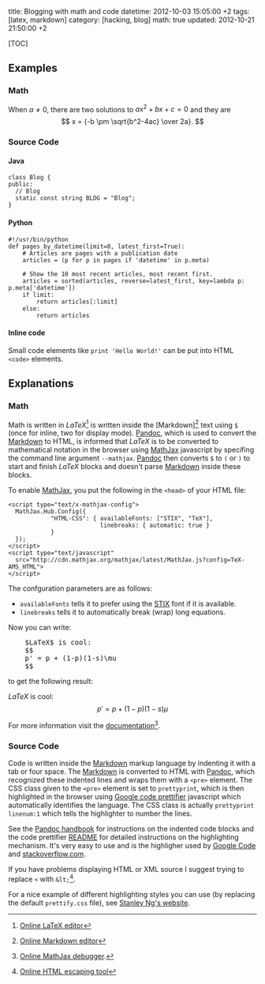 title: Blogging with math and code
datetime: 2012-10-03 15:05:00 +2
tags: [latex, markdown]
category: [hacking, blog]
math: true
updated: 2012-10-21 21:50:00 +2

[TOC]

## Examples

### Math

When $a \ne 0$, there are two solutions to $ax^2 + bx + c = 0$ and they are 
$$
x = {-b \pm \sqrt{b^2-4ac} \over 2a}.
$$

### Source Code

#### Java

	class Blog {
	public:
	  // Blog
	  static const string BLOG = "Blog";
	}

#### Python

    #!/usr/bin/python
    def pages_by_datetime(limit=0, latest_first=True):
		# Articles are pages with a publication date
		articles = (p for p in pages if 'datetime' in p.meta)

		# Show the 10 most recent articles, most recent first.
		articles = sorted(articles, reverse=latest_first, key=lambda p: p.meta['datetime'])
		if limit:
			return articles[:limit]
		else:
			return articles

#### Inline code

Small code elements like <code>print 'Hello World!'</code> can be put into HTML <code>&lt;code></code> elements.

## Explanations

### Math

Math is written in $LaTeX$[^latex] is written inside the [Markdown][^markdown] text using <code>&#36;</code> 
(once for inline, two for display mode).
[Pandoc], which is used to convert the [Markdown] to HTML, is informed that $LaTeX$ 
is to be converted to mathematical notation in the browser using [MathJax] javascript by specifing the command line argument
<code>--mathjax</code>. [Pandoc] then converts <code>&#36;</code> to <code>\(</code> or <code>\)</code> to start and finish $LaTeX$ blocks and
doesn't parse [Markdown] inside these blocks.

To enable [MathJax], you put the following in the <code><head\></code> of your HTML file:

	<script type="text/x-mathjax-config">
	  MathJax.Hub.Config({
				"HTML-CSS": { availableFonts: ["STIX", "TeX"], 
							  linebreaks: { automatic: true }
				}
	  });
	</script>
	<script type="text/javascript"
	  src="http://cdn.mathjax.org/mathjax/latest/MathJax.js?config=TeX-AMS_HTML">
	</script>

The confguration parameters are as follows:

  - <code>availableFonts</code> tells it to prefer using the [STIX](http://www.stixfonts.org/) font if it is available.
  - <code>linebreaks</code> tells it to automatically break (wrap) long equations.
  
Now you can write:
<pre>
	$LaTeX$ is cool:
	$$
	p' = p + (1-p)(1-s)\mu
	$$
</pre>
	
to get the following result:

$LaTeX$ is cool:
$$
p' = p + (1-p)(1-s)\mu
$$


For more information visit the [documentation](http://docs.mathjax.org/en/latest/output.html)[^mathjax-debug].

### Source Code 

Code is written inside the [Markdown] markup language by indenting it with a tab or four space.
The [Markdown] is converted to HTML with [Pandoc], which recognized these indented lines and wraps them with a <code>&lt;pre></code> element.
The CSS class given to the <code>&lt;pre></code> element is set to <code>prettyprint</code>, which is 
then highlighted in the browser using [Google code prettifier] javascript which automatically 
identifies the language. The CSS class is actually <code>prettyprint linenum:1</code> which tells the highlighter to number the lines.

See the [Pandoc handbook](http://johnmacfarlane.net/pandoc/README.html#indented-code-blocks) for instructions on the indented code blocks and the
code prettifier [README](http://google-code-prettify.googlecode.com/svn/trunk/README.html) for detailed instructions on the highlighting mechanism.
It's very easy to use and is the highligher used by [Google Code](http://code.google.com) and [stackoverflow.com](http://stackoverflow.com/).

If you have problems displaying HTML or XML source I suggest trying to replace <code>&lt;</code> with <code>&amp;lt;</code>[^html-escaping-tool].

For a nice example of different highlighting styles you can use (by replacing the default <code>prettify.css</code> file), see [Stanley Ng's website](http://demo.stanleyhlng.com/prettify-js/?id=sons-of-obsidian-dark).

[Markdown]: http://daringfireball.net/projects/markdown/
[MathJax]: http://www.mathjax.org/
[Pandoc]: http://johnmacfarlane.net/pandoc/
[Google code prettifier]: http://google-code-prettify.googlecode.com/

[^latex]: [Online LaTeX editor](http://texify.com/)
[^markdown]: [Online Markdown editor](http://www.ctrlshift.net/project/markdowneditor/)
[^html-escaping-tool]: [Online HTML escaping tool](http://www.htmlescape.net/htmlescape_tool.html)
[^mathjax-debug]: [Online MathJax debugger](http://www.onemathematicalcat.org/MathJaxDocumentation/TeXSyntax.htm).